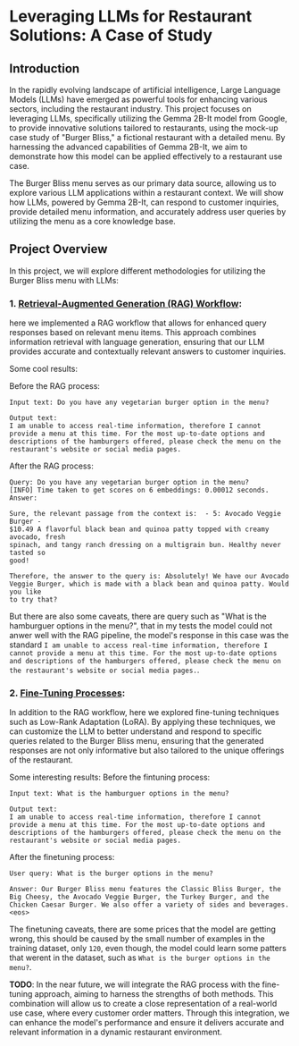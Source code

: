 # Leveraging LLMs for Restaurant Solutions: A Case of Study

## Introduction

In the rapidly evolving landscape of artificial intelligence, Large Language Models (LLMs) have emerged as powerful tools for enhancing various sectors, including the restaurant industry. This project focuses on leveraging LLMs, specifically utilizing the Gemma 2B-It model from Google, to provide innovative solutions tailored to restaurants, using the mock-up case study of "Burger Bliss," a fictional restaurant with a detailed menu. By harnessing the advanced capabilities of Gemma 2B-It, we aim to demonstrate how this model can be applied effectively to a restaurant use case.

The Burger Bliss menu serves as our primary data source, allowing us to explore various LLM applications within a restaurant context. We will show how LLMs, powered by Gemma 2B-It, can respond to customer inquiries, provide detailed menu information, and accurately address user queries by utilizing the menu as a core knowledge base.

## Project Overview

In this project, we will explore different methodologies for utilizing the Burger Bliss menu with LLMs:

### 1. [**Retrieval-Augmented Generation (RAG) Workflow**](https://github.com/rodgdutra/LLMs_for_restaurant_case/blob/main/restaurant_rag.ipynb): 
here we implemented a RAG workflow that allows for enhanced query responses based on relevant menu items. This approach combines information retrieval with language generation, ensuring that our LLM provides accurate and contextually relevant answers to customer inquiries.

Some cool results:

Before the RAG process:
```
Input text: Do you have any vegetarian burger option in the menu?

Output text:
I am unable to access real-time information, therefore I cannot provide a menu at this time. For the most up-to-date options and descriptions of the hamburgers offered, please check the menu on the restaurant's website or social media pages.
```

After the RAG process:
```
Query: Do you have any vegetarian burger option in the menu?
[INFO] Time taken to get scores on 6 embeddings: 0.00012 seconds.
Answer:

Sure, the relevant passage from the context is:  - 5: Avocado Veggie Burger -
$10.49 A flavorful black bean and quinoa patty topped with creamy avocado, fresh
spinach, and tangy ranch dressing on a multigrain bun. Healthy never tasted so
good!

Therefore, the answer to the query is: Absolutely! We have our Avocado
Veggie Burger, which is made with a black bean and quinoa patty. Would you like
to try that?
```
But there are also some caveats, there are query such as "What is the hamburguer options in the menu?", that in my tests the model could not anwer well with the RAG pipeline, the model's response in this case was the standard `I am unable to access real-time information, therefore I cannot provide a menu at this time. For the most up-to-date options and descriptions of the hamburgers offered, please check the menu on the restaurant's website or social media pages.`. 

### 2. [**Fine-Tuning Processes**](https://github.com/rodgdutra/LLMs_for_restaurant_case/blob/main/restaurant_finetune.ipynb):
In addition to the RAG workflow, here we explored fine-tuning techniques such as Low-Rank Adaptation (LoRA). By applying these techniques, we can customize the LLM to better understand and respond to specific queries related to the Burger Bliss menu, ensuring that the generated responses are not only informative but also tailored to the unique offerings of the restaurant.

Some interesting results:
Before the fintuning process:
```
Input text: What is the hamburguer options in the menu?

Output text:
I am unable to access real-time information, therefore I cannot provide a menu at this time. For the most up-to-date options and descriptions of the hamburgers offered, please check the menu on the restaurant's website or social media pages.
```

After the finetuning process:
```
User query: What is the burger options in the menu?

Answer: Our Burger Bliss menu features the Classic Bliss Burger, the Big Cheesy, the Avocado Veggie Burger, the Turkey Burger, and the Chicken Caesar Burger. We also offer a variety of sides and beverages.<eos>
```
The finetuning caveats, there are some prices that the model are getting wrong, this should be caused by the small number of examples in the training dataset, only `120`, even though, the model could learn some patters that werent in the dataset, such as `What is the burger options in the menu?`. 

**TODO**: In the near future, we will integrate the RAG process with the fine-tuning approach, aiming to harness the strengths of both methods. This combination will allow us to create a close representation of a real-world use case, where every customer order matters. Through this integration, we can enhance the model's performance and ensure it delivers accurate and relevant information in a dynamic restaurant environment.
